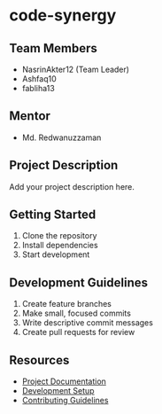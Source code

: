 # code-synergy

## Team Members
- NasrinAkter12 (Team Leader)
- Ashfaq10
- fabliha13

## Mentor
- Md. Redwanuzzaman

## Project Description
Add your project description here.

## Getting Started
1. Clone the repository
2. Install dependencies
3. Start development

## Development Guidelines
1. Create feature branches
2. Make small, focused commits
3. Write descriptive commit messages
4. Create pull requests for review

## Resources
- [Project Documentation](docs/)
- [Development Setup](docs/setup.md)
- [Contributing Guidelines](CONTRIBUTING.md)
